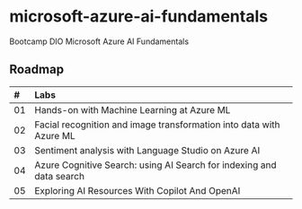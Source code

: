 # microsoft-azure-ai-fundamentals
Bootcamp DIO Microsoft Azure AI Fundamentals


## Roadmap
<table>
  <thead>
    <tr align="left">
      <th>#</th>
      <th>Labs</th>
    </tr>
  </thead>
  <tbody align="left">
    <tr>
      <td>01</td>
      <td>Hands-on with Machine Learning at Azure ML</td>
    </tr>
    <tr>
      <td>02</td>
      <td>Facial recognition and image transformation into data with Azure ML</td>
    </tr>
    <tr>
      <td>03</td>
      <td>Sentiment analysis with Language Studio on Azure AI</td>
    </tr>
    <tr>
      <td>04</td>
      <td>Azure Cognitive Search: using AI Search for indexing and data search
      </td>
    </tr>
    <tr>
      <td>05</td>
      <td>Exploring AI Resources With Copilot And OpenAI
      </td>
    </tr>
  </tbody>
  <tfoot></tfoot>
</table>
